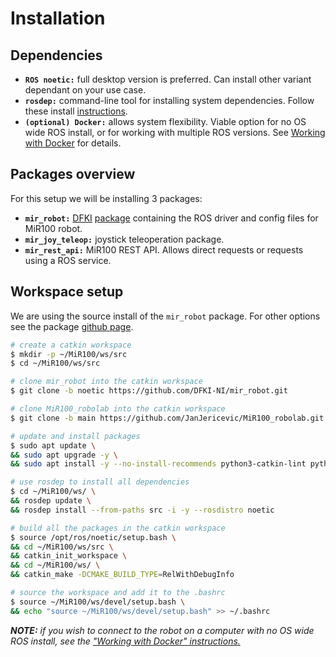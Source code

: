 # Installation

## Dependencies
- **`ROS noetic:`** full desktop version is preferred. Can install other variant dependant on your use case.
- **`rosdep:`** command-line tool for installing system dependencies. Follow these install [instructions](http://wiki.ros.org/rosdep).
- **`(optional) Docker:`** allows system flexibility. Viable option for no OS wide ROS install, or for working with multiple ROS versions. See [Working with Docker](#working-with-docker) for details.

## Packages overview
For this setup we will be installing 3 packages: 

- **`mir_robot:`** [DFKI](https://www.dfki.de/web) [package](https://github.com/DFKI-NI/mir_robot#mir_robot) containing the ROS driver and config files for MiR100 robot.
- **`mir_joy_teleop:`** joystick teleoperation package.
- **`mir_rest_api:`** MiR100 REST API. Allows direct requests or requests using a ROS service.

## Workspace setup
We are using the source install of the `mir_robot` package. For other options see the package [github page](https://github.com/DFKI-NI/mir_robot#mir_robot).

```bash
# create a catkin workspace
$ mkdir -p ~/MiR100/ws/src
$ cd ~/MiR100/ws/src

# clone mir_robot into the catkin workspace
$ git clone -b noetic https://github.com/DFKI-NI/mir_robot.git

# clone MiR100_robolab into the catkin workspace
$ git clone -b main https://github.com/JanJericevic/MiR100_robolab.git

# update and install packages
$ sudo apt update \
&& sudo apt upgrade -y \
&& sudo apt install -y --no-install-recommends python3-catkin-lint python3-catkin-tools

# use rosdep to install all dependencies
$ cd ~/MiR100/ws/ \
&& rosdep update \
&& rosdep install --from-paths src -i -y --rosdistro noetic 

# build all the packages in the catkin workspace
$ source /opt/ros/noetic/setup.bash \
&& cd ~/MiR100/ws/src \
&& catkin_init_workspace \
&& cd ~/MiR100/ws/ \
&& catkin_make -DCMAKE_BUILD_TYPE=RelWithDebugInfo

# source the workspace and add it to the .bashrc
$ source ~/MiR100/ws/devel/setup.bash \
&& echo "source ~/MiR100/ws/devel/setup.bash" >> ~/.bashrc
```

***NOTE:** if you wish to connect to the robot on a computer with no OS wide ROS install, see the ["Working with Docker" instructions.](TODO)*